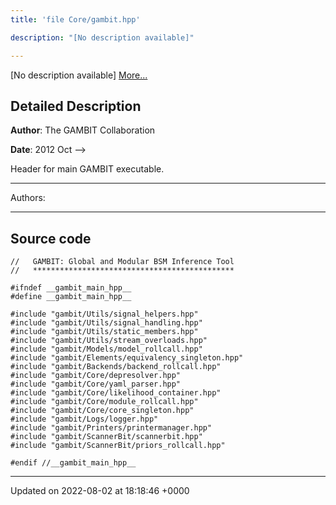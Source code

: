 ```yaml
---
title: 'file Core/gambit.hpp'

description: "[No description available]"

---
```







[No description available] [More...](#detailed-description)

## Detailed Description


**Author**: The GAMBIT Collaboration 

**Date**: 2012 Oct -->

Header for main GAMBIT executable.



------------------

Authors:



------------------




## Source code

```
//   GAMBIT: Global and Modular BSM Inference Tool
//   *********************************************

#ifndef __gambit_main_hpp__
#define __gambit_main_hpp__

#include "gambit/Utils/signal_helpers.hpp"
#include "gambit/Utils/signal_handling.hpp"
#include "gambit/Utils/static_members.hpp"
#include "gambit/Utils/stream_overloads.hpp"
#include "gambit/Models/model_rollcall.hpp"
#include "gambit/Elements/equivalency_singleton.hpp"
#include "gambit/Backends/backend_rollcall.hpp"
#include "gambit/Core/depresolver.hpp"
#include "gambit/Core/yaml_parser.hpp"
#include "gambit/Core/likelihood_container.hpp"
#include "gambit/Core/module_rollcall.hpp"
#include "gambit/Core/core_singleton.hpp"
#include "gambit/Logs/logger.hpp"
#include "gambit/Printers/printermanager.hpp"
#include "gambit/ScannerBit/scannerbit.hpp"
#include "gambit/ScannerBit/priors_rollcall.hpp"

#endif //__gambit_main_hpp__
```


-------------------------------

Updated on 2022-08-02 at 18:18:46 +0000
